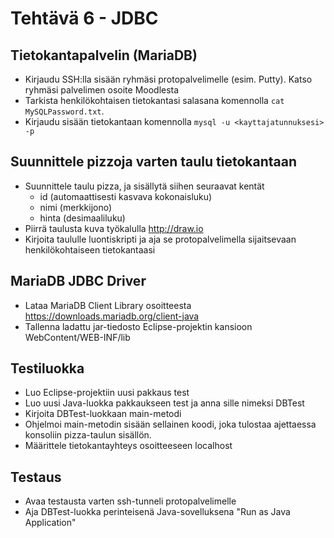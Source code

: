 # Tehtävä 6 - JDBC

## Tietokantapalvelin (MariaDB)

* Kirjaudu SSH:lla sisään ryhmäsi protopalvelimelle (esim. Putty). Katso ryhmäsi palvelimen osoite Moodlesta
* Tarkista henkilökohtaisen tietokantasi salasana komennolla `cat MySQLPassword.txt`.
* Kirjaudu sisään tietokantaan komennolla `mysql -u <kayttajatunnuksesi> -p`

## Suunnittele pizzoja varten taulu tietokantaan

* Suunnittele taulu pizza, ja sisällytä siihen seuraavat kentät
  * id (automaattisesti kasvava kokonaisluku)
  * nimi (merkkijono)
  * hinta (desimaaliluku)
* Piirrä taulusta kuva työkalulla http://draw.io
* Kirjoita taululle luontiskripti ja aja se protopalvelimella sijaitsevaan henkilökohtaiseen tietokantaasi

## MariaDB JDBC Driver

* Lataa MariaDB Client Library osoitteesta https://downloads.mariadb.org/client-java
* Tallenna ladattu jar-tiedosto Eclipse-projektin kansioon WebContent/WEB-INF/lib

## Testiluokka
* Luo Eclipse-projektiin uusi pakkaus test
* Luo uusi Java-luokka pakkaukseen test ja anna sille nimeksi DBTest
* Kirjoita DBTest-luokkaan main-metodi
* Ohjelmoi main-metodin sisään sellainen koodi, joka tulostaa ajettaessa konsoliin pizza-taulun sisällön.
* Määrittele tietokantayhteys osoitteeseen localhost

## Testaus
* Avaa testausta varten ssh-tunneli protopalvelimelle
* Aja DBTest-luokka perinteisenä Java-sovelluksena "Run as Java Application"
